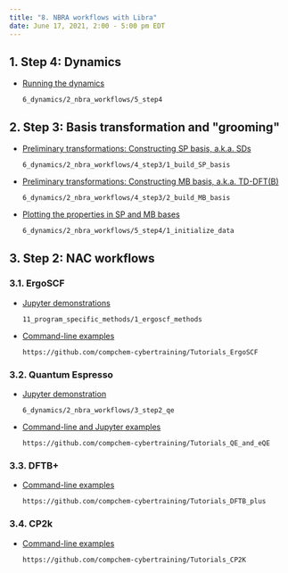 ```yaml
---
title: "8. NBRA workflows with Libra"
date: June 17, 2021, 2:00 - 5:00 pm EDT
---
```



## 1. Step 4: Dynamics

  * [Running the dynamics](https://github.com/compchem-cybertraining/Tutorials_Libra/tree/master/6_dynamics/2_nbra_workflows/5_step4)

        6_dynamics/2_nbra_workflows/5_step4

## 2. Step 3: Basis transformation and "grooming"

  * [Preliminary transformations: Constructing SP basis, a.k.a. SDs](https://github.com/compchem-cybertraining/Tutorials_Libra/tree/master/6_dynamics/2_nbra_workflows/4_step3/1_build_SP_basis)

        6_dynamics/2_nbra_workflows/4_step3/1_build_SP_basis

  * [Preliminary transformations: Constructing MB basis, a.k.a. TD-DFT(B)](https://github.com/compchem-cybertraining/Tutorials_Libra/tree/master/6_dynamics/2_nbra_workflows/4_step3/2_build_MB_basis)

        6_dynamics/2_nbra_workflows/4_step3/2_build_MB_basis

  * [Plotting the properties in SP and MB bases](https://github.com/compchem-cybertraining/Tutorials_Libra/tree/master/6_dynamics/2_nbra_workflows/5_step4/1_initialize_data)

        6_dynamics/2_nbra_workflows/5_step4/1_initialize_data


## 3. Step 2: NAC workflows

### 3.1. ErgoSCF

  * [Jupyter demonstrations](https://github.com/compchem-cybertraining/Tutorials_Libra/tree/master/11_program_specific_methods/1_ergoscf_methods)

        11_program_specific_methods/1_ergoscf_methods

  * [Command-line examples](https://github.com/compchem-cybertraining/Tutorials_ErgoSCF)

        https://github.com/compchem-cybertraining/Tutorials_ErgoSCF

### 3.2. Quantum Espresso

  * [Jupyter demonstration](https://github.com/compchem-cybertraining/Tutorials_Libra/tree/master/6_dynamics/2_nbra_workflows/3_step2_qe)

        6_dynamics/2_nbra_workflows/3_step2_qe

  * [Command-line and Jupyter examples](https://github.com/compchem-cybertraining/Tutorials_QE_and_eQE)

        https://github.com/compchem-cybertraining/Tutorials_QE_and_eQE

### 3.3. DFTB+

  * [Command-line examples](https://github.com/compchem-cybertraining/Tutorials_DFTB_plus)
 
        https://github.com/compchem-cybertraining/Tutorials_DFTB_plus


### 3.4. CP2k

  * [Command-line examples](https://github.com/compchem-cybertraining/Tutorials_CP2K)

        https://github.com/compchem-cybertraining/Tutorials_CP2K


